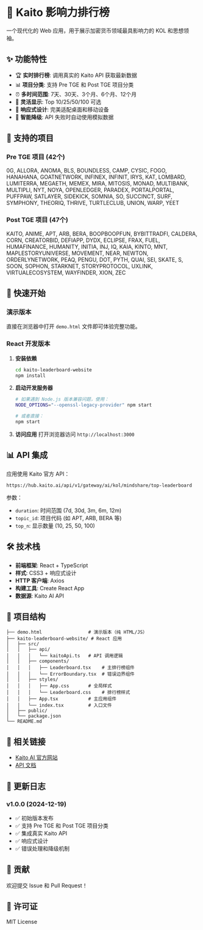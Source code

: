 # 🚀 Kaito 影响力排行榜

一个现代化的 Web 应用，用于展示加密货币领域最具影响力的 KOL 和思想领袖。

## ✨ 功能特性

- 🏆 **实时排行榜**: 调用真实的 Kaito API 获取最新数据
- 📊 **项目分类**: 支持 Pre TGE 和 Post TGE 项目分类
- ⏰ **多时间范围**: 7天、30天、3个月、6个月、12个月
- 🎯 **灵活显示**: Top 10/25/50/100 可选
- 📱 **响应式设计**: 完美适配桌面和移动设备
- 🔄 **智能降级**: API 失败时自动使用模拟数据

## 🎯 支持的项目

### Pre TGE 项目 (42个)
0G, ALLORA, ANOMA, BLS, BOUNDLESS, CAMP, CYSIC, FOGO, HANAHANA, GOATNETWORK, INFINEX, INFINIT, IRYS, KAT, LOMBARD, LUMITERRA, MEGAETH, MEMEX, MIRA, MITOSIS, MONAD, MULTIBANK, MULTIPLI, NYT, NOYA, OPENLEDGER, PARADEX, PORTALPORTAL, PUFFPAW, SATLAYER, SIDEKICK, SOMNIA, SO, SUCCINCT, SURF, SYMPHONY, THEORIQ, THRIVE, TURTLECLUB, UNION, WARP, YEET

### Post TGE 项目 (47个)
KAITO, ANIME, APT, ARB, BERA, BOOPBOOPFUN, BYBITTRADFI, CALDERA, CORN, CREATORBID, DEFIAPP, DYDX, ECLIPSE, FRAX, FUEL, HUMAFINANCE, HUMANITY, INITIA, INJ, IQ, KAIA, KINTO, MNT, MAPLESTORYUNIVERSE, MOVEMENT, NEAR, NEWTON, ORDERLYNETWORK, PEAQ, PENGU, DOT, PYTH, QUAI, SEI, SKATE, S, SOON, SOPHON, STARKNET, STORYPROTOCOL, UXLINK, VIRTUALECOSYSTEM, WAYFINDER, XION, ZEC

## 🚀 快速开始

### 演示版本
直接在浏览器中打开 `demo.html` 文件即可体验完整功能。

### React 开发版本

1. **安装依赖**
   ```bash
   cd kaito-leaderboard-website
   npm install
   ```

2. **启动开发服务器**
   ```bash
   # 如果遇到 Node.js 版本兼容问题，使用：
   NODE_OPTIONS="--openssl-legacy-provider" npm start
   
   # 或者直接：
   npm start
   ```

3. **访问应用**
   打开浏览器访问 `http://localhost:3000`

## 📊 API 集成

应用使用 Kaito 官方 API：
```
https://hub.kaito.ai/api/v1/gateway/ai/kol/mindshare/top-leaderboard
```

参数：
- `duration`: 时间范围 (7d, 30d, 3m, 6m, 12m)
- `topic_id`: 项目代码 (如 APT, ARB, BERA 等)
- `top_n`: 显示数量 (10, 25, 50, 100)

## 🛠️ 技术栈

- **前端框架**: React + TypeScript
- **样式**: CSS3 + 响应式设计
- **HTTP 客户端**: Axios
- **构建工具**: Create React App
- **数据源**: Kaito AI API

## 📁 项目结构

```
├── demo.html                 # 演示版本（纯 HTML/JS）
├── kaito-leaderboard-website/ # React 应用
│   ├── src/
│   │   ├── api/
│   │   │   └── kaitoApi.ts   # API 调用逻辑
│   │   ├── components/
│   │   │   ├── Leaderboard.tsx    # 主排行榜组件
│   │   │   └── ErrorBoundary.tsx  # 错误边界组件
│   │   ├── styles/
│   │   │   ├── App.css       # 全局样式
│   │   │   └── Leaderboard.css    # 排行榜样式
│   │   ├── App.tsx           # 主应用组件
│   │   └── index.tsx         # 入口文件
│   ├── public/
│   └── package.json
└── README.md
```

## 🔗 相关链接

- [Kaito AI 官方网站](https://yaps.kaito.ai/yapper-leaderboards)
- [API 文档](https://hub.kaito.ai)

## 📝 更新日志

### v1.0.0 (2024-12-19)
- ✅ 初始版本发布
- ✅ 支持 Pre TGE 和 Post TGE 项目分类
- ✅ 集成真实 Kaito API
- ✅ 响应式设计
- ✅ 错误处理和降级机制

## 🤝 贡献

欢迎提交 Issue 和 Pull Request！

## 📄 许可证

MIT License
